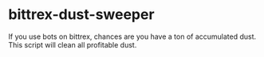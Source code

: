 # bittrex-dust-sweeper
If you use bots on bittrex, chances are you have a ton of accumulated dust. This script will clean all profitable dust.
